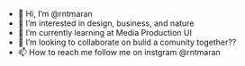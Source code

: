 - 👋 Hi, I’m @rntmaran
- 👀 I’m interested in design, business, and nature
- 🌱 I’m currently learning at Media Production UI
- 💞️ I’m looking to collaborate on bulid a comunity together??
- 📫 How to reach me follow me on instgram @rntmaran

<!---
rntmaran/rntmaran is a ✨ special ✨ repository because its `README.md` (this file) appears on your GitHub profile.
You can click the Preview link to take a look at your changes.
--->
